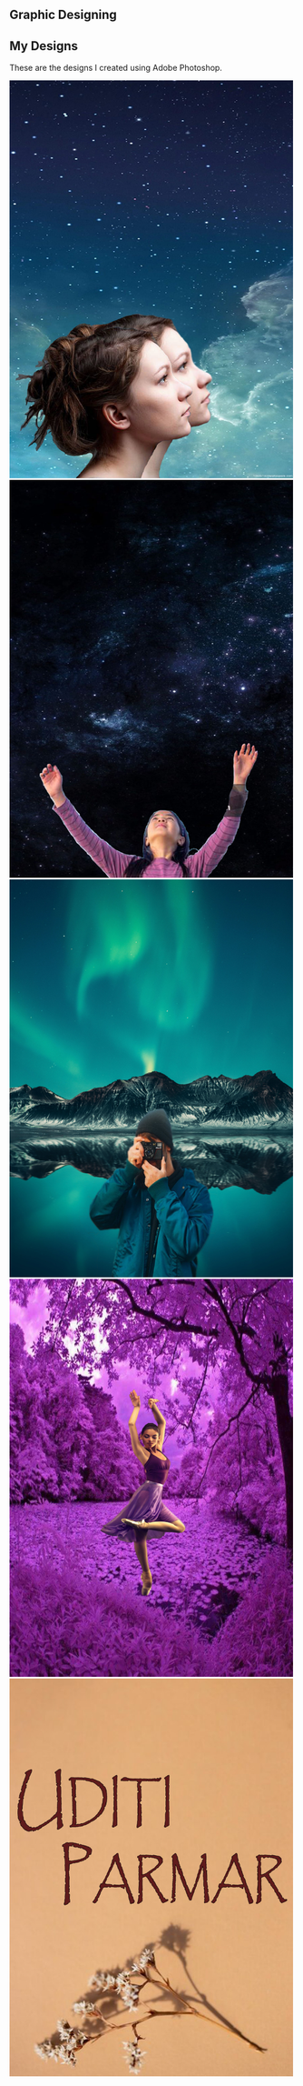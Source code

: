 ## Graphic Designing
## My Designs
These are the designs I created using Adobe Photoshop.

<img src="A1.jpg" alt="My Design" width="500" height="700">

<img src="A2.jpg" alt="My Design" width="500" height="700">

<img src="A3.jpg" alt="My Design" width="500" height="700">

<img src="A4.jpg" alt="My Design" width="500" height="700">

<img src="uditi.jpg" alt="My Design" width="500" height="700">
